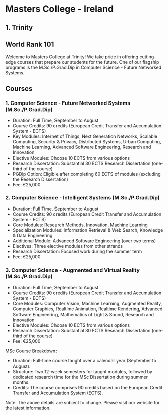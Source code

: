 # Masters College - Ireland

## 1. Trinity
## **World Rank 101**

Welcome to Masters College at Trinity! We take pride in offering cutting-edge courses that prepare our students for the future. One of our flagship programs is the M.Sc./P.Grad.Dip in Computer Science - Future Networked Systems.

## **Courses**

### **1. Computer Science - Future Networked Systems (M.Sc./P.Grad.Dip)**

- Duration: Full Time, September to August
- Course Credits: 90 credits (European Credit Transfer and Accumulation System - ECTS)
- Key Modules: Internet of Things, Next Generation Networks, Scalable Computing, Security & Privacy, Distributed Systems, Urban Computing, Machine Learning, Advanced Software Engineering, Research and Innovation
- Elective Modules: Choose 10 ECTS from various options
- Research Dissertation: Substantial 30 ECTS Research Dissertation (one-third of the course)
- PGDip Option: Eligible after completing 60 ECTS of modules (excluding the Research Dissertation)
- Fee: €25,000

### **2. Computer Science - Intelligent Systems (M.Sc./P.Grad.Dip)**

- Duration: Full Time, September to August
- Course Credits: 90 credits (European Credit Transfer and Accumulation System - ECTS)
- Core Modules: Research Methods, Innovation, Machine Learning
- Specialization Modules: Information Retrieval & Web Search, Knowledge & Data Engineering
- Additional Module: Advanced Software Engineering (over two terms)
- Electives: Three elective modules from other strands
- Research Dissertation: Focused work during the summer term
- Fee: €25,000

### **3. Computer Science - Augmented and Virtual Reality (M.Sc./P.Grad.Dip)**

- Duration: Full Time, September to August
- Course Credits: 90 credits (European Credit Transfer and Accumulation System - ECTS)
- Core Modules: Computer Vision, Machine Learning, Augmented Reality, Computer Graphics, Realtime Animation, Realtime Rendering, Advanced Software Engineering, Mathematics of Light & Sound, Research and Innovation
- Elective Modules: Choose 10 ECTS from various options
- Research Dissertation: Substantial 30 ECTS Research Dissertation (one-third of the course)
- Fee: €25,000

MSc Course Breakdown:

- Duration: Full-time course taught over a calendar year (September to August).
- Structure: Two 12-week semesters for taught modules, followed by dedicated research time for the MSc Dissertation during summer months.
- Credits: The course comprises 90 credits based on the European Credit Transfer and Accumulation System (ECTS).

Note: The above details are subject to change. Please visit our website for the latest information.